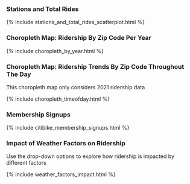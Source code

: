 ### Stations and Total Rides

{% include stations_and_total_rides_scatterplot.html %}

### Choropleth Map: Ridership By Zip Code Per Year

{% include choropleth_by_year.html %}

### Choropleth Map: Ridership Trends By Zip Code Throughout The Day

This choropleth map only considers 2021 ridership data

{% include choropleth_timeofday.html %}

### Membership Signups

{% include citibike_membership_signups.html %}
<br>
### Impact of Weather Factors on Ridership

Use the drop-down options to explore how ridership is impacted by different factors

{% include weather_factors_impact.html %}